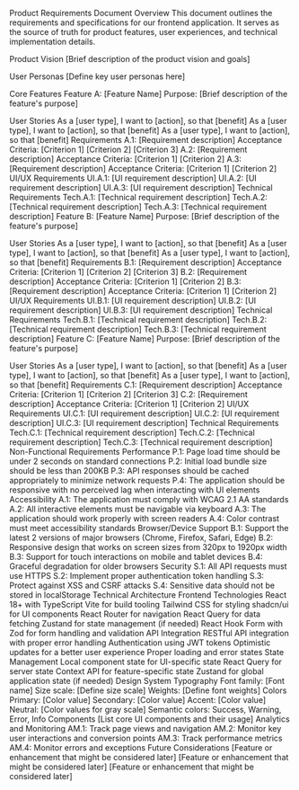 Product Requirements Document
Overview
This document outlines the requirements and specifications for our frontend application. It serves as the source of truth for product features, user experiences, and technical implementation details.

Product Vision
[Brief description of the product vision and goals]

User Personas
[Define key user personas here]

Core Features
Feature A: [Feature Name]
Purpose: [Brief description of the feature's purpose]

User Stories
As a [user type], I want to [action], so that [benefit]
As a [user type], I want to [action], so that [benefit]
As a [user type], I want to [action], so that [benefit]
Requirements
A.1: [Requirement description]
Acceptance Criteria:
[Criterion 1]
[Criterion 2]
[Criterion 3]
A.2: [Requirement description]
Acceptance Criteria:
[Criterion 1]
[Criterion 2]
A.3: [Requirement description]
Acceptance Criteria:
[Criterion 1]
[Criterion 2]
UI/UX Requirements
UI.A.1: [UI requirement description]
UI.A.2: [UI requirement description]
UI.A.3: [UI requirement description]
Technical Requirements
Tech.A.1: [Technical requirement description]
Tech.A.2: [Technical requirement description]
Tech.A.3: [Technical requirement description]
Feature B: [Feature Name]
Purpose: [Brief description of the feature's purpose]

User Stories
As a [user type], I want to [action], so that [benefit]
As a [user type], I want to [action], so that [benefit]
As a [user type], I want to [action], so that [benefit]
Requirements
B.1: [Requirement description]
Acceptance Criteria:
[Criterion 1]
[Criterion 2]
[Criterion 3]
B.2: [Requirement description]
Acceptance Criteria:
[Criterion 1]
[Criterion 2]
B.3: [Requirement description]
Acceptance Criteria:
[Criterion 1]
[Criterion 2]
UI/UX Requirements
UI.B.1: [UI requirement description]
UI.B.2: [UI requirement description]
UI.B.3: [UI requirement description]
Technical Requirements
Tech.B.1: [Technical requirement description]
Tech.B.2: [Technical requirement description]
Tech.B.3: [Technical requirement description]
Feature C: [Feature Name]
Purpose: [Brief description of the feature's purpose]

User Stories
As a [user type], I want to [action], so that [benefit]
As a [user type], I want to [action], so that [benefit]
As a [user type], I want to [action], so that [benefit]
Requirements
C.1: [Requirement description]
Acceptance Criteria:
[Criterion 1]
[Criterion 2]
[Criterion 3]
C.2: [Requirement description]
Acceptance Criteria:
[Criterion 1]
[Criterion 2]
UI/UX Requirements
UI.C.1: [UI requirement description]
UI.C.2: [UI requirement description]
UI.C.3: [UI requirement description]
Technical Requirements
Tech.C.1: [Technical requirement description]
Tech.C.2: [Technical requirement description]
Tech.C.3: [Technical requirement description]
Non-Functional Requirements
Performance
P.1: Page load time should be under 2 seconds on standard connections
P.2: Initial load bundle size should be less than 200KB
P.3: API responses should be cached appropriately to minimize network requests
P.4: The application should be responsive with no perceived lag when interacting with UI elements
Accessibility
A.1: The application must comply with WCAG 2.1 AA standards
A.2: All interactive elements must be navigable via keyboard
A.3: The application should work properly with screen readers
A.4: Color contrast must meet accessibility standards
Browser/Device Support
B.1: Support the latest 2 versions of major browsers (Chrome, Firefox, Safari, Edge)
B.2: Responsive design that works on screen sizes from 320px to 1920px width
B.3: Support for touch interactions on mobile and tablet devices
B.4: Graceful degradation for older browsers
Security
S.1: All API requests must use HTTPS
S.2: Implement proper authentication token handling
S.3: Protect against XSS and CSRF attacks
S.4: Sensitive data should not be stored in localStorage
Technical Architecture
Frontend Technologies
React 18+ with TypeScript
Vite for build tooling
Tailwind CSS for styling
shadcn/ui for UI components
React Router for navigation
React Query for data fetching
Zustand for state management (if needed)
React Hook Form with Zod for form handling and validation
API Integration
RESTful API integration with proper error handling
Authentication using JWT tokens
Optimistic updates for a better user experience
Proper loading and error states
State Management
Local component state for UI-specific state
React Query for server state
Context API for feature-specific state
Zustand for global application state (if needed)
Design System
Typography
Font family: [Font name]
Size scale: [Define size scale]
Weights: [Define font weights]
Colors
Primary: [Color value]
Secondary: [Color value]
Accent: [Color value]
Neutral: [Color values for gray scale]
Semantic colors: Success, Warning, Error, Info
Components
[List core UI components and their usage]
Analytics and Monitoring
AM.1: Track page views and navigation
AM.2: Monitor key user interactions and conversion points
AM.3: Track performance metrics
AM.4: Monitor errors and exceptions
Future Considerations
[Feature or enhancement that might be considered later]
[Feature or enhancement that might be considered later]
[Feature or enhancement that might be considered later]
